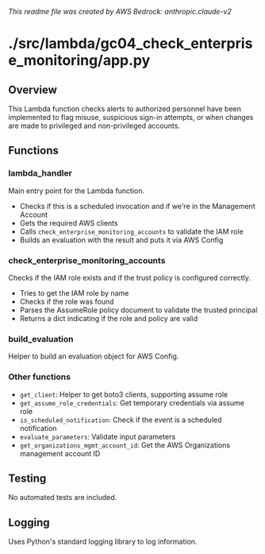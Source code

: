 *This readme file was created by AWS Bedrock: anthropic.claude-v2*

# ./src/lambda/gc04_check_enterprise_monitoring/app.py

## Overview

This Lambda function checks  alerts to authorized personnel have been implemented to flag misuse, suspicious sign-in attempts, or when changes are made to privileged and non-privileged accounts.

## Functions

### lambda_handler

Main entry point for the Lambda function.

- Checks if this is a scheduled invocation and if we're in the Management Account
- Gets the required AWS clients
- Calls `check_enterprise_monitoring_accounts` to validate the IAM role
- Builds an evaluation with the result and puts it via AWS Config

### check_enterprise_monitoring_accounts

Checks if the IAM role exists and if the trust policy is configured correctly.

- Tries to get the IAM role by name
- Checks if the role was found
- Parses the AssumeRole policy document to validate the trusted principal
- Returns a dict indicating if the role and policy are valid

### build_evaluation

Helper to build an evaluation object for AWS Config.

### Other functions

- `get_client`: Helper to get boto3 clients, supporting assume role
- `get_assume_role_credentials`: Get temporary credentials via assume role  
- `is_scheduled_notification`: Check if the event is a scheduled notification
- `evaluate_parameters`: Validate input parameters
- `get_organizations_mgmt_account_id`: Get the AWS Organizations management account ID

## Testing

No automated tests are included.

## Logging

Uses Python's standard logging library to log information.

